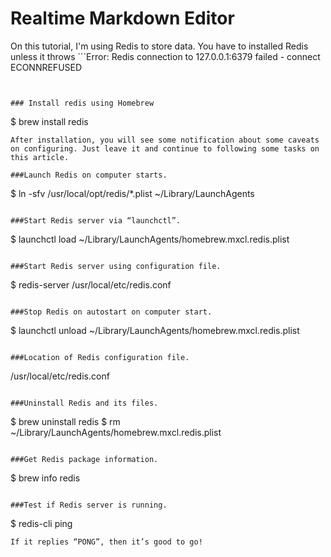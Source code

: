 # Realtime Markdown Editor

On this tutorial, I'm using Redis to store data. You have to installed Redis unless it throws ```Error: Redis connection to 127.0.0.1:6379 failed - connect ECONNREFUSED
```


### Install redis using Homebrew

```
$ brew install redis
```
After installation, you will see some notification about some caveats on configuring. Just leave it and continue to following some tasks on this article.

###Launch Redis on computer starts.
```
$ ln -sfv /usr/local/opt/redis/*.plist ~/Library/LaunchAgents
```

###Start Redis server via “launchctl”.
```
$ launchctl load ~/Library/LaunchAgents/homebrew.mxcl.redis.plist
```

###Start Redis server using configuration file.
```
$ redis-server /usr/local/etc/redis.conf
```

###Stop Redis on autostart on computer start.
```
$ launchctl unload ~/Library/LaunchAgents/homebrew.mxcl.redis.plist
```

###Location of Redis configuration file.
```
/usr/local/etc/redis.conf
```

###Uninstall Redis and its files.
```
$ brew uninstall redis
$ rm ~/Library/LaunchAgents/homebrew.mxcl.redis.plist
```

###Get Redis package information.
```
$ brew info redis
```

###Test if Redis server is running.
```
$ redis-cli ping
```
If it replies “PONG”, then it’s good to go!